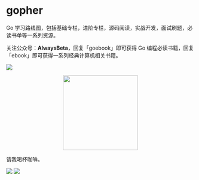 # gopher
Go 学习路线图，包括基础专栏，进阶专栏，源码阅读，实战开发，面试刷题，必读书单等一系列资源。

关注公众号：**AlwaysBeta**，回复「goebook」即可获得 Go 编程必读书籍，回复「ebook」即可获得一系列经典计算机相关书籍。

![](https://github.com/yongxinz/gopher/blob/main/alwaysbeta.JPG)

<center class="half">
    <img src="https://github.com/yongxinz/gopher/blob/main/alwaysbeta.JPG" width="200"/>
</center>


请我喝杯咖啡。

![](https://github.com/yongxinz/gopher/blob/main/weixinpay.jpg) ![](https://github.com/yongxinz/gopher/blob/main/alipay.jpg)